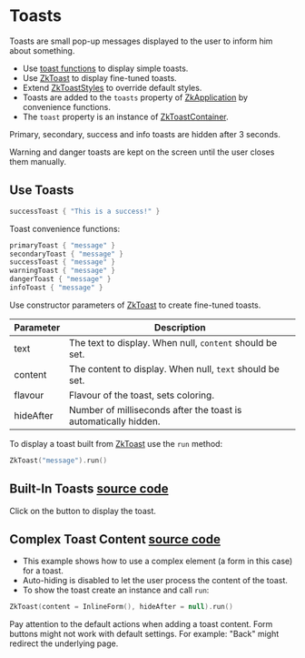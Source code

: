 # Toasts

Toasts are small pop-up messages displayed to the user to inform him about something.

* Use [toast functions](/src/jsMain/kotlin/zakadabar/stack/frontend/builtin/toast/toast.kt) to display simple toasts.
* Use [ZkToast](/src/jsMain/kotlin/zakadabar/stack/frontend/builtin/toast/ZkToast.kt) to display fine-tuned toasts.
* Extend [ZkToastStyles](/src/jsMain/kotlin/zakadabar/stack/frontend/builtin/toast/ZkToastStyles.kt) to override default
  styles.
* Toasts are added to the `toasts` property
  of [ZkApplication](/src/jsMain/kotlin/zakadabar/stack/frontend/application/ZkApplication.kt) by convenience functions.
* The `toast` property is an instance
  of [ZkToastContainer](/src/jsMain/kotlin/zakadabar/stack/frontend/builtin/toast/ZkToastContainer.kt).

<div data-zk-enrich="InfoNote" data-zk-title="Auto Hide">
Primary, secondary, success and info toasts are hidden after 3 seconds.

Warning and danger toasts are kept on the screen until the user closes them manually.
</div>

## Use Toasts

```kotlin
successToast { "This is a success!" }
```

Toast convenience functions:

```kotlin
primaryToast { "message" }
secondaryToast { "message" }
successToast { "message" }
warningToast { "message" }
dangerToast { "message" }
infoToast { "message" }
```

Use constructor parameters of [ZkToast](/src/jsMain/kotlin/zakadabar/stack/frontend/builtin/toast/ZkToast.kt) to create
fine-tuned toasts.

| Parameter | Description |
| ---- | ---- |
| text | The text to display. When null, `content` should be set. |
| content | The content to display. When null, `text` should be set. |
| flavour |  Flavour of the toast, sets coloring. |
| hideAfter | Number of milliseconds after the toast is automatically hidden. |

To display a toast built from  [ZkToast](/src/jsMain/kotlin/zakadabar/stack/frontend/builtin/toast/ZkToast.kt) use
the `run` method:

```kotlin
ZkToast("message").run()
```

## Built-In Toasts [source code](../../../../lib/examples/src/jsMain/kotlin/zakadabar/lib/examples/frontend/toast/ToastExamples.kt)

Click on the button to display the toast.

<div data-zk-enrich="ToastExamples"></div>

## Complex Toast Content [source code](../../../../lib/examples/src/jsMain/kotlin/zakadabar/lib/examples/frontend/toast/ToastFormExample.kt)

* This example shows how to use a complex element (a form in this case) for a toast.
* Auto-hiding is disabled to let the user process the content of the toast.
* To show the toast create an instance and call `run`:

```kotlin
ZkToast(content = InlineForm(), hideAfter = null).run()
```

<div data-zk-enrich="WarningNote" data-zk-title="Toast Content Buttons">
Pay attention to the default actions when adding a toast content.
Form buttons might not work with default settings.
For example: "Back" might redirect the underlying page.
</div>

<div data-zk-enrich="ToastFormExample"></div>